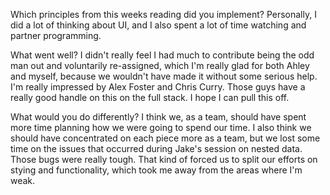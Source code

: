 Which principles from this weeks reading did you implement?
Personally, I did a lot of thinking about UI, and I also spent a lot of time watching and partner programming. 

What went well? I didn't really feel I had much to contribute being the odd man out and  voluntarily re-assigned, which I'm really glad for both Ahley and myself, because we wouldn't have made it without some serious help. I'm really impressed by Alex Foster and Chris Curry. Those guys have a really good handle on this on the full stack. I hope I can pull this off. 

What would you do differently? I think we, as a team, should have spent more time planning how we were going to spend our time. I also think we should have concentrated on each piece more as a team, but we lost some time on the issues that occurred during Jake's session on nested
data. Those bugs were really tough. That kind of forced us to split our efforts on stying and functionality, which took me away from the areas where I'm weak. 

